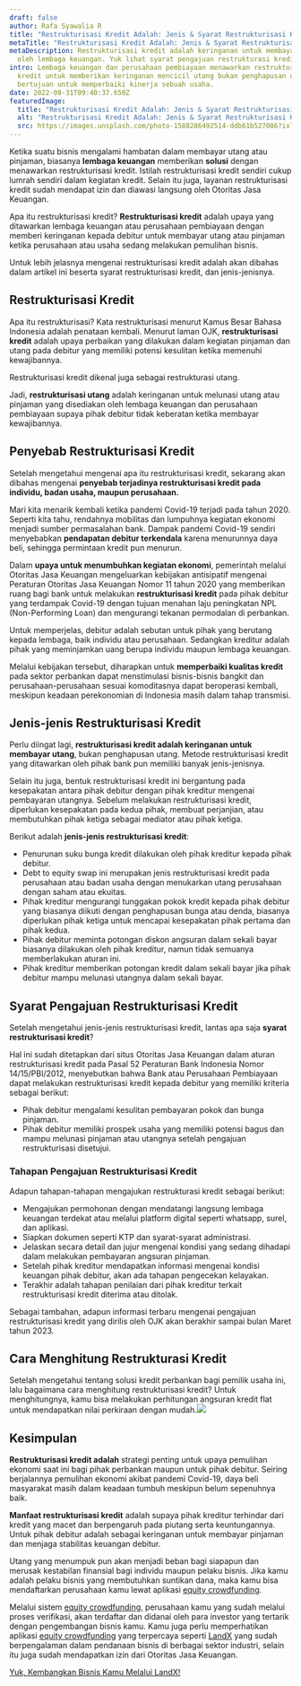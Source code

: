 ```yaml
---
draft: false
author: Rafa Syawalia R
title: "Restrukturisasi Kredit Adalah: Jenis & Syarat Restrukturisasi Kredit"
metaTitle: "Restrukturisasi Kredit Adalah: Jenis & Syarat Restrukturisasi Kredit"
metaDescription: Restrukturisasi kredit adalah keringanan untuk membayar utang
  oleh lembaga keuangan. Yuk lihat syarat pengajuan restrukturasi kredit.
intro: Lembaga keuangan dan perusahaan pembiayaan menawarkan restrukturisasi
  kredit untuk memberikan keringanan mencicil utang bukan penghapusan utang yang
  bertujuan untuk memperbaiki kinerja sebuah usaha.
date: 2022-08-31T09:40:37.650Z
featuredImage:
  title: "Restrukturisasi Kredit Adalah: Jenis & Syarat Restrukturisasi Kredit"
  alt: "Restrukturisasi Kredit Adalah: Jenis & Syarat Restrukturisasi Kredit"
  src: https://images.unsplash.com/photo-1588286492514-ddb61b527086?ixlib=rb-1.2.1&ixid=MnwxMjA3fDB8MHxwaG90by1wYWdlfHx8fGVufDB8fHx8&auto=format&fit=crop&w=1470&q=80\
---
```

Ketika suatu bisnis mengalami hambatan dalam membayar utang atau pinjaman, biasanya **lembaga keuangan** memberikan **solusi** dengan menawarkan restrukturisasi kredit. Istilah restrukturisasi kredit sendiri cukup lumrah sendiri dalam kegiatan kredit. Selain itu juga, layanan restrukturisasi kredit sudah mendapat izin dan diawasi langsung oleh Otoritas Jasa Keuangan.

Apa itu restrukturisasi kredit? **Restrukturisasi kredit** adalah upaya yang ditawarkan lembaga keuangan atau perusahaan pembiayaan dengan memberi keringanan kepada debitur untuk membayar utang atau pinjaman ketika perusahaan atau usaha sedang melakukan pemulihan bisnis. 

Untuk lebih jelasnya mengenai restrukturisasi kredit adalah akan dibahas dalam artikel ini beserta syarat restrukturisasi kredit, dan jenis-jenisnya.

## Restrukturisasi Kredit

Apa itu restrukturisasi? Kata restrukturisasi menurut Kamus Besar Bahasa Indonesia adalah penataan kembali. Menurut laman OJK, **restrukturisasi kredit** adalah upaya perbaikan yang dilakukan dalam kegiatan pinjaman dan utang pada debitur yang memiliki potensi kesulitan ketika memenuhi kewajibannya. 

Restrukturisasi kredit dikenal juga sebagai restrukturasi utang.

Jadi, **restrukturisasi utang** adalah keringanan untuk melunasi utang atau pinjaman yang disediakan oleh lembaga keuangan dan perusahaan pembiayaan supaya pihak debitur tidak keberatan ketika membayar kewajibannya. 

## Penyebab Restrukturisasi Kredit

Setelah mengetahui mengenai apa itu restrukturisasi kredit, sekarang akan dibahas mengenai **penyebab terjadinya restrukturisasi kredit pada individu, badan usaha, maupun perusahaan.** 

Mari kita menarik kembali ketika pandemi Covid-19 terjadi pada tahun 2020. Seperti kita tahu, rendahnya mobilitas dan lumpuhnya kegiatan ekonomi menjadi sumber permasalahan bank. Dampak pandemi Covid-19 sendiri menyebabkan **pendapatan debitur terkendala** karena menurunnya daya beli, sehingga permintaan kredit pun menurun.

Dalam **upaya untuk menumbuhkan kegiatan ekonomi**, pemerintah melalui Otoritas Jasa Keuangan mengeluarkan kebijakan antisipatif mengenai Peraturan Otoritas Jasa Keuangan Nomor 11 tahun 2020 yang memberikan ruang bagi bank untuk melakukan **restrukturisasi kredit** pada pihak debitur yang terdampak Covid-19 dengan tujuan menahan laju peningkatan NPL (Non-Performing Loan) dan mengurangi tekanan permodalan di perbankan.

Untuk memperjelas, debitur adalah sebutan untuk pihak yang berutang kepada lembaga, baik individu atau perusahaan. Sedangkan kreditur adalah pihak yang meminjamkan uang berupa individu maupun lembaga keuangan.

Melalui kebijakan tersebut, diharapkan untuk **memperbaiki kualitas kredit** pada sektor perbankan dapat menstimulasi bisnis-bisnis bangkit dan perusahaan-perusahaan sesuai komoditasnya dapat beroperasi kembali, meskipun keadaan perekonomian di Indonesia masih dalam tahap transmisi.

## Jenis-jenis Restrukturisasi Kredit 

Perlu diingat lagi, **restrukturisasi kredit adalah keringanan untuk membayar utang**, bukan penghapusan utang. Metode restrukturisasi kredit yang ditawarkan oleh pihak bank pun memiliki banyak jenis-jenisnya. 

Selain itu juga, bentuk restrukturisasi kredit ini bergantung pada kesepakatan antara pihak debitur dengan pihak kreditur mengenai pembayaran utangnya. Sebelum melakukan restrukturisasi kredit, diperlukan kesepakatan pada kedua pihak, membuat perjanjian, atau membutuhkan pihak ketiga sebagai mediator atau pihak ketiga. 

Berikut adalah **jenis-jenis restrukturisasi kredit**:

* Penurunan suku bunga kredit dilakukan oleh pihak kreditur kepada pihak debitur.
* Debt to equity swap ini merupakan jenis restrukturisasi kredit pada perusahaan atau badan usaha dengan menukarkan utang perusahaan dengan saham atau ekuitas.
* Pihak kreditur mengurangi tunggakan pokok kredit kepada pihak debitur yang biasanya diikuti dengan penghapusan bunga atau denda, biasanya diperlukan pihak ketiga untuk mencapai kesepakatan pihak pertama dan pihak kedua.
* Pihak debitur meminta potongan diskon angsuran dalam sekali bayar biasanya dilakukan oleh pihak kreditur, namun tidak semuanya memberlakukan aturan ini.
* Pihak kreditur memberikan potongan kredit dalam sekali bayar jika pihak debitur mampu melunasi utangnya dalam sekali bayar.

## Syarat Pengajuan Restrukturisasi Kredit

Setelah mengetahui jenis-jenis restrukturisasi kredit, lantas apa saja **syarat restrukturisasi kredit**? 

Hal ini sudah ditetapkan dari situs Otoritas Jasa Keuangan dalam aturan restrukturisasi kredit pada Pasal 52 Peraturan Bank Indonesia Nomor 14/15/PBI/2012, menyebutkan bahwa Bank atau Perusahaan Pembiayaan dapat melakukan restrukturisasi kredit kepada debitur yang memiliki kriteria sebagai berikut: 

* Pihak debitur mengalami kesulitan pembayaran pokok dan bunga pinjaman.
* Pihak debitur memiliki prospek usaha yang memiliki potensi bagus dan mampu melunasi pinjaman atau utangnya setelah pengajuan restrukturisasi disetujui.

### **Tahapan Pengajuan Restrukturisasi Kredit**

Adapun tahapan-tahapan mengajukan restrukturasi kredit sebagai berikut:

* Mengajukan permohonan dengan mendatangi langsung lembaga keuangan terdekat atau melalui platform digital seperti whatsapp, surel, dan aplikasi.
* Siapkan dokumen seperti KTP dan syarat-syarat administrasi.
* Jelaskan secara detail dan jujur mengenai kondisi yang sedang dihadapi dalam melakukan pembayaran angsuran pinjaman.
* Setelah pihak kreditur mendapatkan informasi mengenai kondisi keuangan pihak debitur, akan ada tahapan pengecekan kelayakan.
* Terakhir adalah tahapan penilaian dari pihak kreditur terkait restrukturisasi kredit diterima atau ditolak.

Sebagai tambahan, adapun informasi terbaru mengenai pengajuan restrukturisasi kredit yang dirilis oleh OJK akan berakhir sampai bulan Maret tahun 2023. 

## Cara Menghitung Restrukturasi Kredit

Setelah mengetahui tentang solusi kredit perbankan bagi pemilik usaha ini, lalu bagaimana cara menghitung restrukturisasi kredit? Untuk menghitungnya, kamu bisa melakukan perhitungan angsuran kredit flat untuk mendapatkan nilai perkiraan dengan mudah.![](https://lh5.googleusercontent.com/2_kP_5fLxU5YqaMgkyOwuY1_rVTUZ2lNT7OEFu7DfElaUKhpJKQtlbT_KLKFlJMcngiC3K9e4CTGqClm5rDsjh7L9sMUkFxo28qKELDqgcZ5iM1CByqlBl2WIVOiqbEMCmSBj9sDVKxxw_wczNWZgLhzGBcc_BXAvvZcuPLJ0N_2tNdfz5igLClMxw)

## Kesimpulan

**Restrukturisasi kredit adalah** strategi penting untuk upaya pemulihan ekonomi saat ini bagi pihak perbankan maupun untuk pihak debitur. Seiring berjalannya pemulihan ekonomi akibat pandemi Covid-19, daya beli masyarakat masih dalam keadaan tumbuh meskipun belum sepenuhnya baik. 

**Manfaat restrukturisasi kredit** adalah supaya pihak kreditur terhindar dari kredit yang macet dan berpengaruh pada piutang serta keuntungannya. Untuk pihak debitur adalah sebagai keringanan untuk membayar pinjaman dan menjaga stabilitas keuangan debitur. 

Utang yang menumpuk pun akan menjadi beban bagi siapapun dan merusak kestabilan finansial bagi individu maupun pelaku bisnis. Jika kamu adalah pelaku bisnis yang membutuhkan suntikan dana, maka kamu bisa mendaftarkan perusahaan kamu lewat aplikasi [equity crowdfunding](https://landx.id/).

Melalui sistem [equity crowdfunding](https://landx.id/), perusahaan kamu yang sudah melalui proses verifikasi, akan terdaftar dan didanai oleh para investor yang tertarik dengan pengembangan bisnis kamu. Kamu juga perlu memperhatikan aplikasi [equity crowdfunding](https://landx.id/) yang terpercaya seperti [LandX](https://landx.id/) yang sudah berpengalaman dalam pendanaan bisnis di berbagai sektor industri, selain itu juga sudah mendapatkan izin dari Otoritas Jasa Keuangan.

[Yuk, Kembangkan Bisnis Kamu Melalui LandX! ](https://landx.id/project/?utm_source=Blog&utm_medium=organic+keyword&utm_campaign=blog&utm_id=Blog)